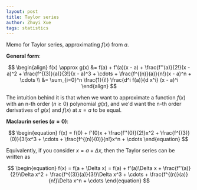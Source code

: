 ```yaml
---
layout: post
title: Taylor series
author: Zhuyi Xue
tags: statistics
---
```


Memo for Taylor series, approximating $f(x)$ from $a$.

**General form**:

$$
\begin{align}
f(x) \approx g(x)
&= f(a) + f'(a)(x - a) + \frac{f''(a)}{2!}(x - a)^2 + \frac{f^{(3)}(a)}{3!}(x - a)^3 + \cdots + \frac{f^{(n)}(a)}{n!}(x - a)^n + \cdots \\
&= \sum_{i=0}^n \frac{1}{i!} \frac{d^i f(a)}{d x^i} (x - a)^i
\end{align}
$$

The intuition behind it is that when we want to approximate a function $f(x)$
with an n-th order ($n \ge 0$) polynomial $g(x)$, and we'd want the n-th order
derivatives of $g(x)$ and $f(x)$ at $x=a$ to be equal.

**Maclaurin series ($a = 0$)**:

$$
\begin{equation}
f(x) = f(0) + f'(0)x + \frac{f''(0)}{2!}x^2 + \frac{f^{(3)}(0)}{3!}x^3 + \cdots + \frac{f^{(n)}(0)}{n!}x^n + \cdots
\end{equation}
$$


Equivalently, if you consider $x = a + \Delta x$, then the Taylor series can be written as

$$
\begin{equation}
f(x) = f(a + \Delta x) = f(a) + f'(a)\Delta x + \frac{f''(a)}{2!}\Delta x^2 + \frac{f^{(3)}(a)}{3!}\Delta x^3 + \cdots + \frac{f^{(n)}(a)}{n!}\Delta x^n + \cdots
\end{equation}
$$
